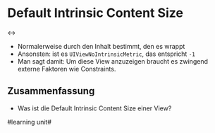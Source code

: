 # Default Intrinsic Content Size
↔️
- Normalerweise durch den Inhalt bestimmt, den es wrappt
- Ansonsten: ist es `UIViewNoIntrinsicMetric`, das entspricht `-1`
- Man sagt damit: Um diese View anzuzeigen braucht es zwingend externe Faktoren wie Constraints.

## Zusammenfassung
- Was ist die Default Intrinsic Content Size einer View?

#learning unit#